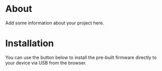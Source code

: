 # About
<script type="module" src="https://unpkg.com/esp-web-tools@5.2.0/dist/web/install-button.js?module"></script>
Add some information about your project here.

# Installation

You can use the button below to install the pre-built firmware directly to your device via USB from the browser.

<esp-web-install-button manifest="./manifest.json"></esp-web-install-button>


